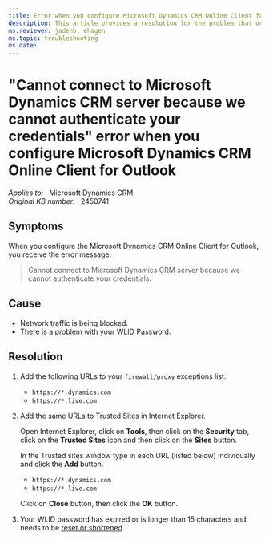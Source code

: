 ```yaml
---
title: Error when you configure Microsoft Dynamics CRM Online Client for Outlook
description: This article provides a resolution for the problem that occurs when you try to configure the Microsoft Dynamics CRM Online Client.
ms.reviewer: jadenb, ehagen
ms.topic: troubleshooting
ms.date: 
---
```

# "Cannot connect to Microsoft Dynamics CRM server because we cannot authenticate your credentials" error when you configure Microsoft Dynamics CRM Online Client for Outlook

_Applies to:_ &nbsp; Microsoft Dynamics CRM  
_Original KB number:_ &nbsp; 2450741

## Symptoms

When you configure the Microsoft Dynamics CRM Online Client for Outlook, you receive the error message:

> Cannot connect to Microsoft Dynamics CRM server because we cannot authenticate your credentials.

## Cause

- Network traffic is being blocked.
- There is a problem with your WLID Password.

## Resolution

1. Add the following URLs to your `firewall/proxy` exceptions list:

    - `https://*.dynamics.com`
    - `https://*.live.com`

2. Add the same URLs to Trusted Sites in Internet Explorer.

    Open Internet Explorer, click on **Tools**, then click on the **Security** tab, click on the **Trusted Sites** icon and then click on the **Sites** button.

    In the Trusted sites window type in each URL (listed below) individually and click the **Add** button.

    - `https://*.dynamics.com`
    - `https://*.live.com`

    Click on **Close** button, then click the **OK** button.

3. Your WLID password has expired or is longer than 15 characters and needs to be [reset or shortened](https://outlook.live.com/owa/).
